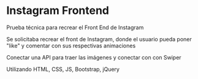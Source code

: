 # Instagram Frontend
Prueba técnica para recrear el Front End de Instagram

Se solicitaba recrear el front de Instagram, donde el usuario pueda poner "like" y comentar con sus respectivas animaciones

Conectar una API para traer las imágenes y conectar con con Swiper

Utilizando HTML, CSS, JS, Bootstrap, jQuery
